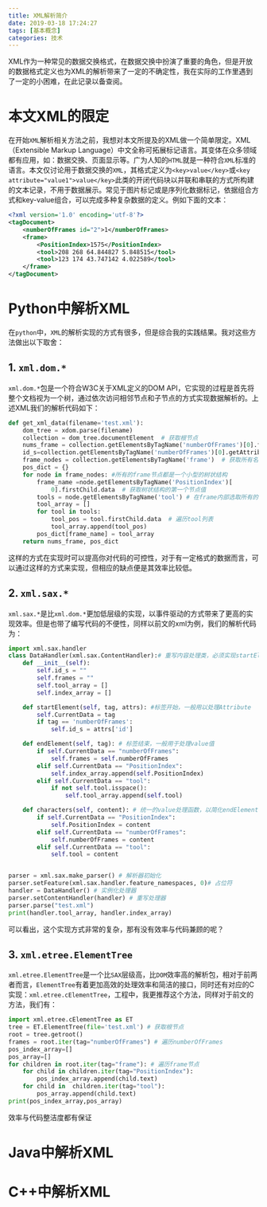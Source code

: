 ```yaml
---
title: XML解析简介
date: 2019-03-18 17:24:27
tags: [基本概念]
categories: 技术
---
```

XML作为一种常见的数据交换格式，在数据交换中扮演了重要的角色，但是开放的数据格式定义也为XML的解析带来了一定的不确定性，我在实际的工作里遇到了一定的小困难，在此记录以备查阅。
<!-- more -->

# 本文XML的限定

在开始`XML`解析相关方法之前，我想对本文所提及的XML做一个简单限定。XML（Extensible Markup Language）中文全称可拓展标记语言。其变体在众多领域都有应用，如：数据交换、页面显示等。广为人知的`HTML`就是一种符合`XML`标准的语言。本文仅讨论用于数据交换的`XML`，其格式定义为`<key>value</key>`或`<key attribute="value1">value</key>`此类的开闭代码块以并联和串联的方式所构建的文本记录，不用于数据展示。常见于图片标记或是序列化数据标记，依据组合方式和key-value组合，可以完成多种复杂数据的定义。例如下面的文本：
```xml
<?xml version='1.0' encoding='utf-8'?>
<tagDocument>
    <numberOfFrames id="2">1</numberOfFrames>
    <frame>
        <PositionIndex>1575</PositionIndex>
        <tool>208 268 64.844827 5.848515</tool>
        <tool>123 174 43.747142 4.022589</tool>
    </frame>
</tagDocument>
```

# Python中解析XML

在`python`中，`XML`的解析实现的方式有很多，但是综合我的实践结果。我对这些方法做出以下取舍：

## 1. `xml.dom.*`

`xml.dom.*`包是一个符合W3C关于XML定义的DOM API，它实现的过程是首先将整个文档视为一个树，通过依次访问相邻节点和子节点的方式实现数据解析的。上述XML我们的解析代码如下：
```python
def get_xml_data(filename='test.xml'):
    dom_tree = xdom.parse(filename)
    collection = dom_tree.documentElement  # 获取根节点
    nums_frame = collection.getElementsByTagName('numberOfFrames')[0].firstChild.data  # 以名称的方式获取第一个子节点值
    id_s=collection.getElementsByTagName('numberOfFrames')[0].getAttribute("id") #以名称方式获取子节点的属性
    frame_nodes = collection.getElementsByTagName('frame')  # 获取所有名称为frame的节点
    pos_dict = {}
    for node in frame_nodes: #所有的frame节点都是一个小型的树状结构
        frame_name =node.getElementsByTagName('PositionIndex')[
            0].firstChild.data  # 获取树状结构的第一个节点值
        tools = node.getElementsByTagName('tool') # 在frame内部选取所有的tool的内容
        tool_array = []
        for tool in tools:
            tool_pos = tool.firstChild.data  # 遍历tool列表
            tool_array.append(tool_pos)
        pos_dict[frame_name] = tool_array
    return nums_frame, pos_dict
```
这样的方式在实现时可以提高你对代码的可控性，对于有一定格式的数据而言，可以通过这样的方式来实现，但相应的缺点便是其效率比较低。

## 2. `xml.sax.*`

`xml.sax.*`是比`xml.dom.*`更加低层级的实现，以事件驱动的方式带来了更高的实现效率。但是也带了编写代码的不便性，同样以前文的xml为例，我们的解析代码为：
```python
import xml.sax.handler
class DataHandler(xml.sax.ContentHandler):# 重写内容处理类，必须实现startElement,endElement,characters三个成员函数。
    def __init__(self):
        self.id_s = ""
        self.frames = ""
        self.tool_array = []
        self.index_array = []

    def startElement(self, tag, attrs): #标签开始，一般用以处理Attribute
        self.CurrentData = tag
        if tag == 'numberOfFrames':
            self.id_s = attrs['id']

    def endElement(self, tag): # 标签结束，一般用于处理value值
        if self.CurrentData == "numberOfFrames":
            self.frames = self.numberOfFrames
        elif self.CurrentData == "PositionIndex":
            self.index_array.append(self.PositionIndex)
        elif self.CurrentData == "tool":
            if not self.tool.isspace():
                self.tool_array.append(self.tool)

    def characters(self, content): # 统一的value处理函数，以简化endElement函数
        if self.CurrentData == "PositionIndex":
            self.PositionIndex = content
        elif self.CurrentData == "numberOfFrames":
            self.numberOfFrames = content
        elif self.CurrentData == "tool":
            self.tool = content


parser = xml.sax.make_parser() # 解析器初始化
parser.setFeature(xml.sax.handler.feature_namespaces, 0)# 占位符
handler = DataHandler() # 实例化处理器
parser.setContentHandler(handler) # 重写处理器
parser.parse("test.xml")
print(handler.tool_array, handler.index_array)
```
可以看出，这个实现方式非常的复杂，那有没有效率与代码兼顾的呢？

## 3. `xml.etree.ElementTree`
`xml.etree.ElementTree`是一个比`SAX`层级高，比`DOM`效率高的解析包，相对于前两者而言，`ElementTree`有着更加高效的处理效率和简洁的接口，同时还有对应的C实现：`xml.etree.cElementTree`，工程中，我更推荐这个方法，同样对于前文的方法，我们有：
```python
import xml.etree.cElementTree as ET
tree = ET.ElementTree(file='test.xml') # 获取根节点
root = tree.getroot()
frames = root.iter(tag="numberOfFrames") # 遍历numberOfFrames
pos_index_array=[]
pos_array=[]
for children in root.iter(tag="frame"): # 遍历frame节点
    for child in children.iter(tag="PositionIndex"):
        pos_index_array.append(child.text)
    for child in  children.iter(tag="tool"):
        pos_array.append(child.text)
print(pos_index_array,pos_array)
```
效率与代码整洁度都有保证

# Java中解析XML

# C++中解析XML